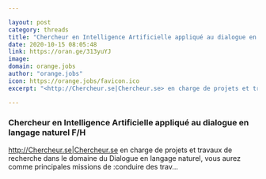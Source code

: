 ```yaml
---

layout: post
category: threads
title: "Chercheur en Intelligence Artificielle appliqué au dialogue en langage naturel F/H"
date: 2020-10-15 08:05:48
link: https://oran.ge/313yuYJ
image: 
domain: orange.jobs
author: "orange.jobs"
icon: https://orange.jobs/favicon.ico
excerpt: "<http://Chercheur.se|Chercheur.se> en charge de projets et travaux de recherche dans le domaine du Dialogue en langage naturel, vous aurez comme principales missions de :conduire des trav..."

---
```


### Chercheur en Intelligence Artificielle appliqué au dialogue en langage naturel F/H

<http://Chercheur.se|Chercheur.se> en charge de projets et travaux de recherche dans le domaine du Dialogue en langage naturel, vous aurez comme principales missions de :conduire des trav...